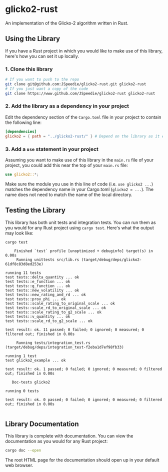 # glicko2-rust

An implementation of the Glicko-2 algorithm written in Rust.

## Using the Library

If you have a Rust project in which you would like to make use of
this library, here's how you can set it up locally.

### 1. Clone this library

```bash
# If you want to push to the repo
git clone git@github.com:JSpeedie/glicko2-rust.git glicko2-rust
# If you just want a copy of the code
git clone https://www.github.com/JSpeedie/glicko2-rust glicko2-rust
```

### 2. Add the library as a dependency in your project

Edit the dependency section of the `Cargo.toml` file in your project
to contain the following line:

```toml
[dependencies]
glicko2 = { path = "../glicko2-rust/" } # Depend on the library as it exists in the local filesystem
```

### 3. Add a `use` statement in your project

Assuming you want to make use of this library in the `main.rs` file of
your project, you could add this near the top of your `main.rs` file:

```rust
use glicko2::*;
```

Make sure the module you use in this line of code (i.e. `use glicko2 ...`)
matches the dependency name in your Cargo.toml (`glicko2 = ...`). The name
does not need to match the name of the local directory.

## Testing the Library

This library has both unit tests and integration tests. You can run them as you
would for any Rust project using `cargo test`. Here's what the output may look
like:

```bash
cargo test
```
```
    Finished `test` profile [unoptimized + debuginfo] target(s) in 0.00s
     Running unittests src/lib.rs (target/debug/deps/glicko2-61df8c83d8ed253e)

running 11 tests
test tests::delta_quantity ... ok
test tests::e_function ... ok
test tests::g_function ... ok
test tests::new_volatility ... ok
test tests::new_rating_and_rd ... ok
test tests::prov_phi ... ok
test tests::scale_rating_to_original_scale ... ok
test tests::scale_rd_to_original_scale ... ok
test tests::scale_rating_to_g2_scale ... ok
test tests::v_quantity ... ok
test tests::scale_rd_to_g2_scale ... ok

test result: ok. 11 passed; 0 failed; 0 ignored; 0 measured; 0 filtered out; finished in 0.00s

     Running tests/integration_test.rs (target/debug/deps/integration_test-f2eba1d7ef98fb33)

running 1 test
test glicko2_example ... ok

test result: ok. 1 passed; 0 failed; 0 ignored; 0 measured; 0 filtered out; finished in 0.00s

   Doc-tests glicko2

running 0 tests

test result: ok. 0 passed; 0 failed; 0 ignored; 0 measured; 0 filtered out; finished in 0.00s


```

## Library Documentation

This library is complete with documentation. You can view the documentation as
you would for any Rust project:

```bash
cargo doc --open
```

The root HTML page for the documentation should open up in your default web
browser.
